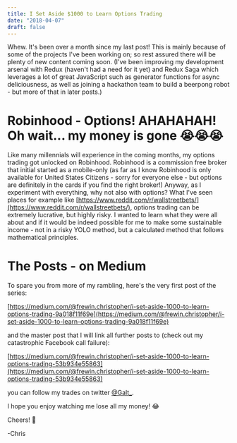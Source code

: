 ```yaml
---
title: I Set Aside $1000 to Learn Options Trading
date: "2018-04-07"
draft: false
---
```


Whew. It's been over a month since my last post! This is mainly because of some of the projects I've been working on; so rest assured there will be plenty of new content coming soon. (I've been improving my development arsenal with Redux (haven't had a need for it yet) and Redux Saga which leverages a lot of great JavaScript such as generator functions for async deliciousness, as well as joining a hackathon team to build a beerpong robot - but more of that in later posts.)

# Robinhood - Options! AHAHAHAH! Oh wait... my money is gone :sob::sob::sob:

Like many millennials will experience in the coming months, my options trading got unlocked on Robinhood. Robinhood is a commission free broker that initial started as a mobile-only (as far as I know Robinhood is only available for United States Citizens - sorry for everyone else - but options are definitely in the cards if you find the right broker!) Anyway, as I experiment with everything, why not also with options? What I've seen places for example like [https://www.reddit.com/r/wallstreetbets/](https://www.reddit.com/r/wallstreetbets/), options trading can be extremely lucrative, but highly risky. I wanted to learn what they were all about and if it would be indeed possible for me to make some sustainable income - not in a risky YOLO method, but a calculated method that follows mathematical principles.

# The Posts - on Medium

To spare you from more of my rambling, here's the very first post of the series:

[https://medium.com/@frewin.christopher/i-set-aside-1000-to-learn-options-trading-9a018f11f69e](https://medium.com/@frewin.christopher/i-set-aside-1000-to-learn-options-trading-9a018f11f69e)

and the master post that I will link all further posts to (check out my catastrophic Facebook call failure):

[https://medium.com/@frewin.christopher/i-set-aside-1000-to-learn-options-trading-53b934e55863](https://medium.com/@frewin.christopher/i-set-aside-1000-to-learn-options-trading-53b934e55863)

you can follow my trades on twitter [@Galt_](https://twitter.com/Galt_).

I hope you enjoy watching me lose all my money! :joy:

Cheers! :beer:

-Chris
